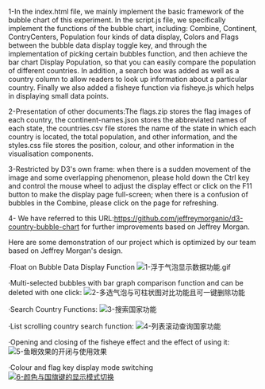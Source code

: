 1-In the index.html file, we mainly implement the basic framework of the bubble chart of this experiment. In the script.js file, we specifically implement the functions of the bubble chart, including: Combine, Continent, ContryCenters, Population four kinds of data display, Colors and Flags between the bubble data display toggle key, and through the implementation of picking certain bubbles function, and then achieve the bar chart Display Population, so that you can easily compare the population of different countries. In addition, a search box was added as well as a country column to allow readers to look up information about a particular country. Finally we also added a fisheye function via fisheye.js which helps in displaying small data points.

2-Presentation of other documents:The flags.zip stores the flag images of each country, the continent-names.json stores the abbreviated names of each state, the countries.csv file stores the name of the state in which each country is located, the total population, and other information, and the styles.css file stores the position, colour, and other information in the visualisation components.

3-Restricted by D3's own frame: when there is a sudden movement of the image and some overlapping phenomenon, please hold down the Ctrl key and control the mouse wheel to adjust the display effect or click on the F11 button to make the display page full-screen; when there is a confusion of bubbles in the Combine, please click on the page for refreshing.

4- We have referred to this URL:https://github.com/jeffreymorganio/d3-country-bubble-chart for further improvements based on Jeffrey Morgan.

Here are some demonstration of our project which is optimized by our team based on Jeffrey Morgan's design.

·Float on Bubble Data Display Function
![1-浮于气泡显示数据功能.gif](https://github.com/WEllin06/A-Bubble-Chart-With-Tremendous-Function-/blob/main/1-%E6%B5%AE%E4%BA%8E%E6%B0%94%E6%B3%A1%E6%98%BE%E7%A4%BA%E6%95%B0%E6%8D%AE%E5%8A%9F%E8%83%BD.gif)

·Multi-selected bubbles with bar graph comparison function and can be deleted with one click:
![2-多选气泡与可柱状图对比功能且可一键删除功能](https://github.com/WEllin06/A-Bubble-Chart-With-Tremendous-Function-/blob/main/2-%E5%A4%9A%E9%80%89%E6%B0%94%E6%B3%A1%E4%B8%8E%E5%8F%AF%E6%9F%B1%E7%8A%B6%E5%9B%BE%E5%AF%B9%E6%AF%94%E5%8A%9F%E8%83%BD%E4%B8%94%E5%8F%AF%E4%B8%80%E9%94%AE%E5%88%A0%E9%99%A4%E5%8A%9F%E8%83%BD.gif)

·Search Country Functions:
![3-搜索国家功能](https://github.com/WEllin06/A-Bubble-Chart-With-Tremendous-Function-/blob/main/4-%E5%88%97%E8%A1%A8%E6%BB%9A%E5%8A%A8%E6%9F%A5%E8%AF%A2%E5%9B%BD%E5%AE%B6%E5%8A%9F%E8%83%BD.gif)

·List scrolling country search function:
![4-列表滚动查询国家功能](https://github.com/WEllin06/A-Bubble-Chart-With-Tremendous-Function-/assets/131169223/0f656b21-c50c-4800-86ae-abe110a9eb14)

·Opening and closing of the fisheye effect and the effect of using it:
![5-鱼眼效果的开闭与使用效果](https://github.com/WEllin06/A-Bubble-Chart-With-Tremendous-Function-/blob/main/5-%E9%B1%BC%E7%9C%BC%E6%95%88%E6%9E%9C%E7%9A%84%E5%BC%80%E9%97%AD%E4%B8%8E%E4%BD%BF%E7%94%A8%E6%95%88%E6%9E%9C.gif)

·Colour and flag key display mode switching
[![6-颜色与国旗键的显示模式切换](https://github.com/WEllin06/A-Bubble-Chart-With-Tremendous-Function-/blob/main/6-%E9%A2%9C%E8%89%B2%E4%B8%8E%E5%9B%BD%E6%97%97%E9%94%AE%E7%9A%84%E6%98%BE%E7%A4%BA%E6%A8%A1%E5%BC%8F%E5%88%87%E6%8D%A2.gif)](https://github.com/WEllin06/A-Bubble-Chart-With-Tremendous-Function-/blob/main/6-%E9%A2%9C%E8%89%B2%E4%B8%8E%E5%9B%BD%E6%97%97%E9%94%AE%E7%9A%84%E6%98%BE%E7%A4%BA%E6%A8%A1%E5%BC%8F%E5%88%87%E6%8D%A2.gif)

